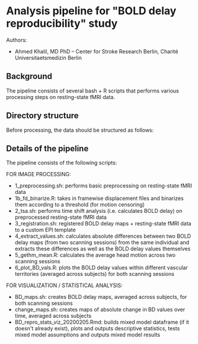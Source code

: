 # Analysis pipeline for "BOLD delay reproducibility" study 

Authors:

- Ahmed Khalil, MD PhD – Center for Stroke Research Berlin, Charité Universitaetsmedizin Berlin

## Background

The pipeline consists of several bash + R scripts that performs various processing steps on resting-state fMRI data. 

## Directory structure

Before processing, the data should be structured as follows:


		
## Details of the pipeline

The pipeline consists of the following scripts:

FOR IMAGE PROCESSING:

- 1_preprocessing.sh: performs basic preprocessing on resting-state fMRI data 
- 1b_fd_binarize.R: takes in framewise displacement files and binarizes them according to a threshold (for motion censoring)
- 2_tsa.sh: performs time shift analysis (i.e. calculates BOLD delay) on preprocessed resting-state fMRI data 
- 3_registration.sh: registered BOLD delay maps + resting-state fMRI data to a custom EPI template
- 4_extract_values.sh: calculates absolute differences between two BOLD delay maps (from two scanning sessions) from the same individual and extracts these differences as well as the BOLD delay values themselves
- 5_gethm_mean.R: calculates the average head motion across two scanning sessions
- 6_plot_BD_vals.R: plots the BOLD delay values within different vascular territories (averaged across subjects) for both scanning sessions

FOR VISUALIZATION / STATISTICAL ANALYSIS: 

- BD_maps.sh: creates BOLD delay maps, averaged across subjects, for both scanning sessions
- change_maps.sh: creates maps of absolute change in BD values over time, averaged across subjects 
- BD_repro_stats_viz_20200205.Rmd: builds mixed model dataframe (if it doesn't already exist), plots and outputs descriptive statistics, tests mixed model assumptions and outputs mixed model results
